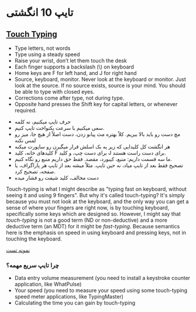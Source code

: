 ﻿<h1>تایپ 10 انگشتی</h1>

<h2><a href="https://en.wikipedia.org/wiki/Touch_typing" target="_blank">Touch Typing</a></h2>

<ul style="direction: ltr;">
    <li>Type letters, not words</li>
    <li>Type using a steady speed</li>
    <li>Raise your wrist, don’t let them touch the desk</li>
    <li>Each finger supports a backslash (\) on keyboard</li>
    <li>Home keys are F for left hand, and J for right hand</li>
    <li>Source, keyboard, monitor. Never look at the keyboard or monitor. Just look at the source. If no source exists, source is your mind. You should be able to type with closed eyes.</li>
    <li>Corrections come after type, not during type.</li>
    <li>Opposite hand presses the Shift key for capital letters, or whenever required.</li>
</ul>

<ul>
    <li>حرف تایپ میکنیم، نه کلمه</li>
    <li>سعی میکنیم با سرعت یکنواخت تایپ کنیم.</li>
    <li>مچ دست رو باید بالا ببریم. کلاً بهتره مث پیانو زدن، دست اصلاً از هیچ جا، میز رو لمس نکنه</li>
    <li>هر انگشت کل کلیدایی که زیر یه بک اسلش قرار میگیرن رو ساپورت میکنه</li>
    <li>کلیدهای خانه، کلید F برای دست چپ، و کلید J برای دست راست هستند.</li>
    <li>ما سه قسمت داریم: منبع، کیبورد، مقصد. فقط حق داریم منبع رو نگاه کنیم.</li>
    <li>تصحیح فقط بعد از تایپ میاد، نه حین تایپ. مثلاً میشه بعد از تایپ هر پاراگراف، یا صفحه، تصحیح کرد.</li>
    <li>دست مخالف، کلید شیفت رو فشار میده</li>
</ul>

<p>
<p style="direction: ltr;">
    Touch-typing is what I might describe as "typing fast on keyboard, without seeing it and using 9 fingers". But why it's called touch-typing? It's simply because you must not look at the keyboard, and the only way you can get a sense of where your fingers are right now, is by touching keyboard, specifically some keys which are designed so. However, I might say that <em>touch-typing</em> is not a good term (ND or non-deductive) and a more deductive term (an MDT) for it might be <em>fast-typing</em>. Because semantics here is the emphasis on speed in using keyboard and pressing keys, not in touching the keyboard.
</p>

<a target="_blank" href="https://www.youtube.com/watch?v=GxVIpWfQhuE">نمونه تست</a>

<h3>چرا تایپ سریع مهمه؟</h3>
<ul>
    <li>Data entry volume measurement (you need to install a keystroke counter application, like WhatPulse)</li>
    <li>Your speed (you need to measure your speed using some touch-typing speed meter applications, like TypingMaster)</li>
    <li>Calculating the time you can gain by touch-typing</li>
</ul>
